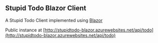 ## Stupid Todo Blazor Client
A Stupid Todo Client implemented using [Blazor](https://blazor.net/)

Public instance at [http://stupidtodo-blazor.azurewebsites.net/api/todo](http://stupidtodo-blazor.azurewebsites.net/api/todo)

